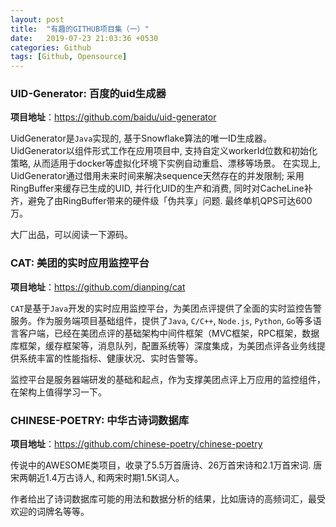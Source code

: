 ```yaml
---
layout: post
title:  "有趣的GITHUB项目集（一）"
date:   2019-07-23 21:03:36 +0530
categories: Github
tags: [Github, Opensource]
---
```


### UID-Generator: 百度的uid生成器
**项目地址**：https://github.com/baidu/uid-generator

UidGenerator是`Java`实现的, 基于Snowflake算法的唯一ID生成器。UidGenerator以组件形式工作在应用项目中, 支持自定义workerId位数和初始化策略, 从而适用于docker等虚拟化环境下实例自动重启、漂移等场景。 在实现上, UidGenerator通过借用未来时间来解决sequence天然存在的并发限制; 采用RingBuffer来缓存已生成的UID, 并行化UID的生产和消费, 同时对CacheLine补齐，避免了由RingBuffer带来的硬件级「伪共享」问题. 最终单机QPS可达600万。

大厂出品，可以阅读一下源码。

### CAT: 美团的实时应用监控平台
**项目地址**：https://github.com/dianping/cat

`CAT`是基于`Java`开发的实时应用监控平台，为美团点评提供了全面的实时监控告警服务。作为服务端项目基础组件，提供了`Java`, `C/C++`, `Node.js`, `Python`, `Go`等多语言客户端，已经在美团点评的基础架构中间件框架（MVC框架，RPC框架，数据库框架，缓存框架等，消息队列，配置系统等）深度集成，为美团点评各业务线提供系统丰富的性能指标、健康状况、实时告警等。

监控平台是服务器端研发的基础和起点，作为支撑美团点评上万应用的监控组件，在架构上值得学习一下。

### CHINESE-POETRY: 中华古诗词数据库
**项目地址**：https://github.com/chinese-poetry/chinese-poetry

传说中的AWESOME类项目，收录了5.5万首唐诗、26万首宋诗和2.1万首宋词. 唐宋两朝近1.4万古诗人, 和两宋时期1.5K词人。

作者给出了诗词数据库可能的用法和数据分析的结果，比如唐诗的高频词汇，最受欢迎的词牌名等等。
